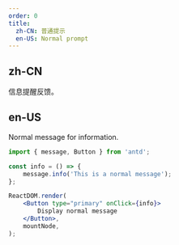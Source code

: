 ```yaml
---
order: 0
title:
  zh-CN: 普通提示
  en-US: Normal prompt
---
```


## zh-CN

信息提醒反馈。

## en-US

Normal message for information.

```jsx
import { message, Button } from 'antd';

const info = () => {
	message.info('This is a normal message');
};

ReactDOM.render(
	<Button type="primary" onClick={info}>
		Display normal message
	</Button>,
	mountNode,
);
```
